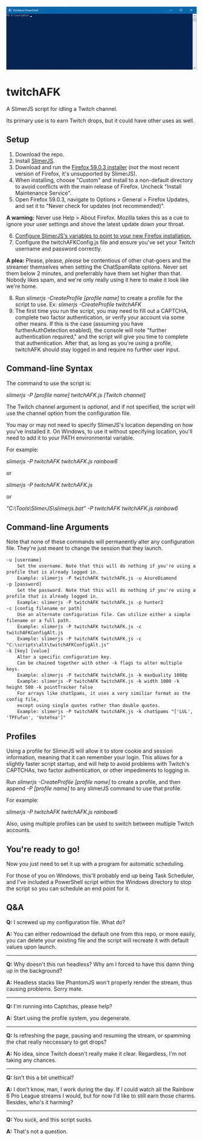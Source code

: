 ![Flashy banner, yo](banner.gif)

# twitchAFK
A SlimerJS script for idling a Twitch channel.

Its primary use is to earn Twitch drops, but it could have other uses as well.

## Setup
1. Download the repo.
2. Install [SlimerJS](https://slimerjs.org/download.html).
3. Download and run the [Firefox 59.0.3 installer](https://ftp.mozilla.org/pub/firefox/releases/59.0.3/) (not the most recent version of Firefox, it's unsupported by SlimerJS).
4. When installing, choose "Custom" and install to a non-default directory to avoid conflicts with the main release of Firefox. Uncheck "Install Maintenance Service".
5. Open Firefox 59.0.3, navigate to Options > General > Firefox Updates, and set it to "Never check for updates (not recommended)".

**A warning:** Never use Help > About Firefox. Mozilla takes this as a cue to ignore your user settings and shove the latest update down your throat.

6. [Configure SlimerJS's variables to point to your new Firefox installation.](https://docs.slimerjs.org/current/installation.html#configuring-slimerjs)
7. Configure the twitchAFKConfig.js file and ensure you've set your Twitch username and password correctly.

**A plea:** Please, please, *please* be contentious of other chat-goers and the streamer themselves when setting the ChatSpamRate options. Never set them below 2 minutes, and preferrably have them set higher than that. Nobody likes spam, and we're only really using it here to make it look like we're home. 

8. Run *slimerjs -CreateProfile [profile name]* to create a profile for the script to use. Ex: *slimerjs -CreateProfile twitchAFK*
9. The first time you run the script, you may need to fill out a CAPTCHA, complete two factor authentication, or verify your account via some other means. If this is the case (assuming you have furtherAuthDetection enabled), the console will note "further authentication required," and the script will give you time to complete that authentication. After that, as long as you're using a profile, twitchAFK should stay logged in and require no further user input.

## Command-line Syntax
The command to use the script is:

*slimerjs -P [profile name] twitchAFK.js \[Twitch channel]*

The Twitch channel argument is *optional*, and if not specified, the script will use the channel option from the configuration file.

You may or may not need to specify SlimerJS's location depending on how you've installed it. On Windows, to use it without specifying location, you'll need to add it to your PATH environmental variable.

For example:

*slimerjs -P twitchAFK twitchAFK.js rainbow6*

or

*slimerjs -P twitchAFK twitchAFK.js*

or

*"C:\Tools\SlimerJS\slimerjs.bat" -P twitchAFK twitchAFK.js rainbow6*

## Command-line Arguments

Note that none of these commands will permanently alter any configuration file. They're just meant to change the session that they launch.
```
-u [username]
    Set the username. Note that this will do nothing if you're using a profile that is already logged in.
    Example: slimerjs -P twitchAFK twitchAFK.js -u AzureDiamond
-p [password]
    Set the password. Note that this will do nothing if you're using a profile that is already logged in.
    Example: slimerjs -P twitchAFK twitchAFK.js -p hunter2
-c [config filename or path]
    Use an alternate configuration file. Can utilize either a simple filename or a full path.
    Example: slimerjs -P twitchAFK twitchAFK.js -c twitchAFKConfigAlt.js
    Example: slimerjs -P twitchAFK twitchAFK.js -c "C:\scripts\alt\twitchAFKConfigAlt.js"
-k [key] [value]
    Alter a specific configuration key. 
    Can be chained together with other -k flags to alter multiple keys.
    Example: slimerjs -P twitchAFK twitchAFK.js -k maxQuality 1080p
    Example: slimerjs -P twitchAFK twitchAFK.js -k width 1000 -k height 500 -k pointTracker false
    For arrays like chatSpams, it uses a very similiar format as the config file, 
    except using single quotes rather than double quotes.
    Example: slimerjs -P twitchAFK twitchAFK.js -k chatSpams "['LUL', 'TPFufun', 'VoteYea']"
```

## Profiles

Using a profile for SlimerJS will allow it to store cookie and session information, meaning that it can remember your login. This allows for a slightly faster script startup, and will help to avoid problems with Twitch's CAPTCHAs, two factor authentication, or other impediments to logging in.

Run *slimerjs -CreateProfile [profile name]* to create a profile, and then append *-P [profile name]* to any slimerJS command to use that profile.

For example:

*slimerjs -P twitchAFK twitchAFK.js rainbow6*

Also, using multiple profiles can be used to switch between multiple Twitch accounts.

## You're ready to go!

Now you just need to set it up with a program for automatic scheduling.

For those of you on Windows, this'll probably end up being Task Scheduler, and I've included a PowerShell script within the Windows directory to stop the script so you can schedule an end point for it.

## Q&A

**Q:** I screwed up my configuration file. What do?

**A:** You can either redownload the default one from this repo, or more easily, you can delete your existing file and the script will recreate it with default values upon launch.

---

**Q:** Why doesn't this run headless? Why am I forced to have this damn thing up in the background?

**A:** Headless stacks like PhantomJS won't properly render the stream, thus causing problems. Sorry mate.

---

**Q:** I'm running into Captchas, please help?

**A:** Start using the profile system, you degenerate.

---

**Q:** Is refreshing the page, pausing and resuming the stream, or spamming the chat really neccessary to get drops?

**A:** No idea, since Twitch doesn't really make it clear. Regardless, I'm not taking any chances.

---

**Q:** Isn't this a bit unethical?

**A:** I don't know, man, I work during the day. If I could watch all the Rainbow 6 Pro League streams I would, but for now I'd like to still earn those charms. Besides, who's it harming?

---

**Q:** You suck, and this script sucks.

**A:** That's not a question.
